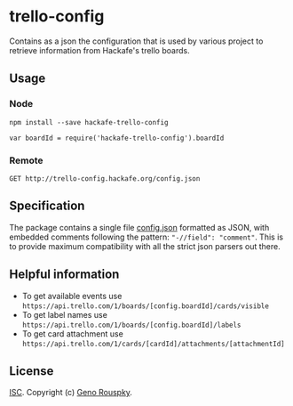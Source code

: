 # trello-config

Contains as a json the configuration that is used by various project
to retrieve information from Hackafe's trello boards.

## Usage

### Node

```
npm install --save hackafe-trello-config
```

```
var boardId = require('hackafe-trello-config').boardId
```

### Remote

```
GET http://trello-config.hackafe.org/config.json
```

## Specification

The package contains a single file [config.json](config.json) formatted as
JSON, with embedded comments following the pattern: `"-//field": "comment"`.
This is to provide maximum compatibility with all the strict json parsers out
there.

## Helpful information

* To get available events use `https://api.trello.com/1/boards/[config.boardId]/cards/visible`
* To get label names use `https://api.trello.com/1/boards/[config.boardId]/labels`
* To get card attachment use `https://api.trello.com/1/cards/[cardId]/attachments/[attachmentId]`


## License

[ISC](LICENSE). Copyright (c) [Geno Rouspky](https://github.com/groupsky).
